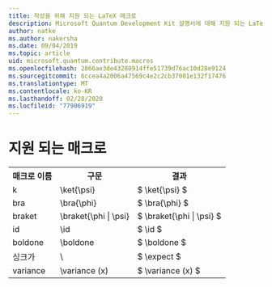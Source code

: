 ```yaml
---
title: 작성을 위해 지원 되는 LaTeX 매크로
description: Microsoft Quantum Development Kit 설명서에 대해 지원 되는 LaTeX 매크로의 목록입니다.
author: natke
ms.author: nakersha
ms.date: 09/04/2019
ms.topic: article
uid: microsoft.quantum.contribute.macros
ms.openlocfilehash: 2866ae3de43280914ffe51739d76ac10d28e9124
ms.sourcegitcommit: 6ccea4a2006a47569c4e2c2cb37001e132f17476
ms.translationtype: MT
ms.contentlocale: ko-KR
ms.lasthandoff: 02/28/2020
ms.locfileid: "77906919"
---
```

# <a name="supported-macros"></a>지원 되는 매크로

<table>
<tr><th>매크로 이름</th><th>구문</th><th>결과</th></tr>
<tr><td>k</td><td>\ket{\psi}</td><td>$ \ket{\psi} $</td></tr>
<tr><td>bra</td><td>\bra{\phi}</td><td>$ \bra{\phi} $</td></tr>
<tr><td>braket</td><td>\braket{\phi | \psi}</td><td>$ \braket{\phi | \psi} $</td></tr>
<tr><td>id</td><td>\id</td><td>$ \id $</td></tr>
<tr><td>boldone</td><td>\boldone</td><td>$ \boldone $</td></tr>
<tr><td>싱크가</td><td>\</td><td>$ \expect $</td></tr>
<tr><td>variance</td><td>\variance (x)</td><td>$ \variance (x) $</td></tr>
</table>